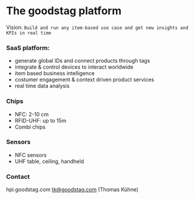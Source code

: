 # The goodstag platform

Vision:
``Build and run any item-based use case and get new insights and KPIs in real time``

### SaaS platform:
* generate global IDs and connect products through tags
* integrate & control devices to interact worldwide
* item based business intelligence
* costumer engagement & context driven product services
* real time data analysis

### Chips
* NFC: 2-10 cm
* RFID-UHF: up to 15m
* Combi chips

### Sensors
* NFC sensors
* UHF table, ceiling, handheld

### Contact
hpi.goodstag.com
tk@goodstag.com (Thomas Kühne)

